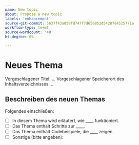 ```yaml
---
name: New topic
about: Propose a new topic
labels: 'enhancement'
source-git-commit: 5637f43a059fd747f7d656852d5428784525771a
workflow-type: tm+mt
source-wordcount: '40'
ht-degree: 0%

---
```



# Neues Thema

Vorgeschlagener Titel: …
Vorgeschlagener Speicherort des Inhaltsverzeichnisses: …

## Beschreiben des neuen Themas

<!-- (REQUIRED) Describe the new content. Provide as much detail and as many resources as you can. -->

Folgendes einschließen:

- [ ] In diesem Thema wird erläutert, wie ____ funktioniert.
- [ ] Das Thema enthält Schritte zur ____.
- [ ] Das Thema enthält Codebeispiele, die ____ zeigen.
- [ ] Sonstige (bitte angeben):

<!-- Thank you for taking the time to report the issue. -->
